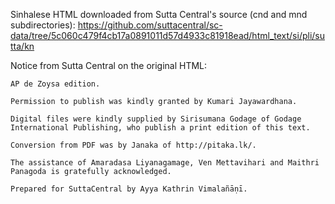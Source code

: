 Sinhalese HTML downloaded from Sutta Central's source (cnd and mnd subdirectories):
https://github.com/suttacentral/sc-data/tree/5c060c479f4cb17a0891011d57d4933c81918ead/html_text/si/pli/sutta/kn

Notice from Sutta Central on the original HTML:

```
AP de Zoysa edition.

Permission to publish was kindly granted by Kumari Jayawardhana.

Digital files were kindly supplied by Sirisumana Godage of Godage International Publishing, who publish a print edition of this text.

Conversion from PDF was by Janaka of http://pitaka.lk/.

The assistance of Amaradasa Liyanagamage, Ven Mettavihari and Maithri Panagoda is gratefully acknowledged.

Prepared for SuttaCentral by Ayya Kathrin Vimalañāṇī.
```
